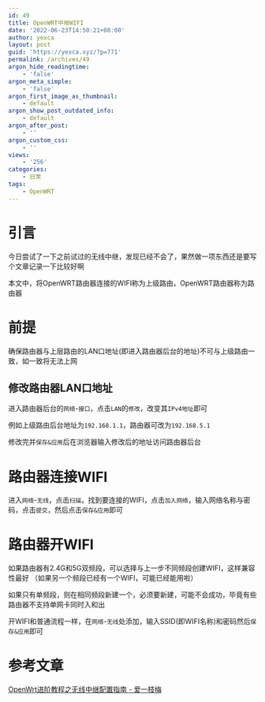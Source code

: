 ```yaml
---
id: 49
title: OpenWRT中继WIFI
date: '2022-06-23T14:50:21+08:00'
author: yexca
layout: post
guid: 'https://yexca.xyz/?p=771'
permalink: /archives/49
argon_hide_readingtime:
    - 'false'
argon_meta_simple:
    - 'false'
argon_first_image_as_thumbnail:
    - default
argon_show_post_outdated_info:
    - default
argon_after_post:
    - ''
argon_custom_css:
    - ''
views:
    - '256'
categories:
    - 日常
tags:
    - OpenWRT
---
```


# 引言

今日尝试了一下之前试过的无线中继，发现已经不会了，果然做一项东西还是要写个文章记录一下比较好啊

本文中，将OpenWRT路由器连接的WIFI称为上级路由，OpenWRT路由器称为路由器

# 前提

确保路由器与上层路由的LAN口地址(即进入路由器后台的地址)不可与上级路由一致，如一致将无法上网

## 修改路由器LAN口地址

进入路由器后台的`网络`-`接口`，点击`LAN`的`修改`，改变其`IPv4地址`即可

例如上级路由后台地址为`192.168.1.1`，路由器可改为`192.168.5.1`

修改完并`保存&应用`后在浏览器输入修改后的地址访问路由器后台

# 路由器连接WIFI

进入`网络`-`无线`，点击`扫描`，找到要连接的WIFI，点击`加入网络`，输入网络名称与密码，点击`提交`，然后点击`保存&应用`即可

# 路由器开WIFI

如果路由器有2.4G和5G双频段，可以选择与上一步不同频段创建WIFI，这样兼容性最好 （如果另一个频段已经有一个WIFI，可能已经能用啦）

如果只有单频段，则在相同频段新建一个，必须要新建，可能不会成功，毕竟有些路由器不支持单网卡同时入和出

开WIFI和普通流程一样，在`网络`-`无线`处添加，输入SSID(即WIFI名称)和密码然后`保存&应用`即可

# 参考文章

[OpenWrt进阶教程之无线中继配置指南 - 爱一枝梅](https://iyzm.net/openwrt/512.html)